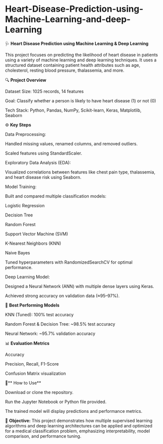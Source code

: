 # Heart-Disease-Prediction-using-Machine-Learning-and-deep-Learning

🩺 **Heart Disease Prediction using Machine Learning & Deep Learning**

This project focuses on predicting the likelihood of heart disease in patients using a variety of machine learning and deep learning techniques.
It uses a structured dataset containing patient health attributes such as age, cholesterol, resting blood pressure, thalassemia, and more.

🔍 **Project Overview**

Dataset Size: 1025 records, 14 features

Goal: Classify whether a person is likely to have heart disease (1) or not (0)

Tech Stack: Python, Pandas, NumPy, Scikit-learn, Keras, Matplotlib, Seaborn

⚙️ **Key Steps**

Data Preprocessing:

Handled missing values, renamed columns, and removed outliers.

Scaled features using StandardScaler.

Exploratory Data Analysis (EDA):

Visualized correlations between features like chest pain type, thalassemia, and heart disease risk using Seaborn.

Model Training:

Built and compared multiple classification models:

Logistic Regression

Decision Tree

Random Forest

Support Vector Machine (SVM)

K-Nearest Neighbors (KNN)

Naive Bayes

Tuned hyperparameters with RandomizedSearchCV for optimal performance.

Deep Learning Model:

Designed a Neural Network (ANN) with multiple dense layers using Keras.

Achieved strong accuracy on validation data (≈95–97%).

🧠 **Best Performing Models**

KNN (Tuned): 100% test accuracy

Random Forest & Decision Tree: ~98.5% test accuracy

Neural Network: ~95.7% validation accuracy

📊 **Evaluation Metrics**

Accuracy

Precision, Recall, F1-Score

Confusion Matrix visualization

📁** How to Use**

Download or clone the repository.

Run the Jupyter Notebook or Python file provided.

The trained model will display predictions and performance metrics.

🎯 **Objective:**
This project demonstrates how multiple supervised learning algorithms and deep learning architectures can be applied and optimized for a medical classification problem, emphasizing interpretability, model comparison, and performance tuning.
